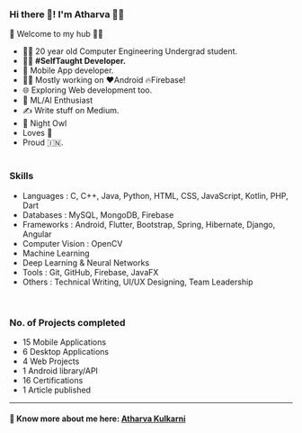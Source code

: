 ### Hi there 👋! I'm Atharva 🙋‍♂️

<!--
**KulkarniAtharva/KulkarniAtharva** is a ✨ _special_ ✨ repository because its `README.md` (this file) appears on your GitHub profile.

🎍 Welcome to my hub 👨‍💻

- 👨‍🎓 20 year old Computer Engineering Undergrad student.
- 🌱 I’m currently learning ...
- 👯 I’m looking to collaborate on ...
- 🤔 I’m looking for help with ...
- 💬 Ask me about ...
- 📫 How to reach me: ...
- 😄 Pronouns: ...
- ⚡ Fun fact: ...
-->

🎍 Welcome to my hub 👨‍💻

- 👨‍🎓 20 year old Computer Engineering Undergrad student.
- 👨‍💻 <B>#SelfTaught Developer.</B>
- 📱 Mobile App developer.
- 👨‍💻 Mostly working on ❤️Android 🔥Firebase!
- 🌐 Exploring Web development too.
- 🤔 ML/AI Enthusiast
- ✍️ Write stuff on Medium. <BR>
- 🦉 Night Owl
- Loves 🎵 
- Proud 🇮🇳. <BR><BR>
  
  
 
 ### Skills

  -	Languages : C, C++, Java, Python, HTML, CSS, JavaScript, Kotlin, PHP, Dart 
  -	Databases : MySQL, MongoDB, Firebase
  -	Frameworks : Android, Flutter, Bootstrap, Spring, Hibernate, Django, Angular
  -	Computer Vision : OpenCV
  -	Machine Learning
  -	Deep Learning & Neural Networks
  -	Tools : Git, GitHub, Firebase, JavaFX
  -	Others : Technical Writing, UI/UX Designing, Team Leadership

<BR>
  
 ### No. of Projects completed
 
 - 15 Mobile Applications
 - 6 Desktop Applications
 - 4 Web Projects
 - 1 Android library/API
 - 16 Certifications
 - 1 Article published
 
---

#### 🔗 Know more about me here: [Atharva Kulkarni](https://kulkarniatharva.github.io)


